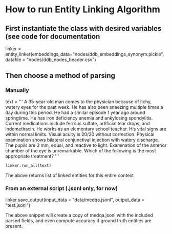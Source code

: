 # How to run Entity Linking Algorithm

## First instantiate the class with desired variables (see code for documentation
linker = entity_linker(embeddings_data="nodes/ddb_embeddings_synonym.pickle",
                 datafile = "nodes/ddb_nodes_header.csv")
                 
## Then choose a method of parsing

### Manually

text = 
'''
A 35-year-old man comes to the physician because of itchy, 
watery eyes for the past week. He has also been sneezing multiple times a 
day during this period. He had a similar episode 1 year ago around springtime. 
He has iron deficiency anemia and ankylosing spondylitis. Current medications 
include ferrous sulfate, artificial tear drops, and indomethacin. He works as 
an elementary school teacher. His vital signs are within normal limits. Visual 
acuity is 20/20 without correction. Physical examination shows bilateral conjunctival 
injection with watery discharge. The pupils are 3 mm, equal, and reactive to light. 
Examination of the anterior chamber of the eye is unremarkable. Which of the following 
is the most appropriate treatment?
'''

```python
linker.run_all(text) 
```

The above returns list of linked entities for this entire context

### From an external script (.jsonl only, for now)
linker.save_output(input_data = "data/medqa.jsonl", output_data = "test.jsonl")

The above snippet will create a copy of medqa.jsonl with the included parsed fields,
and even compute accuracy if ground truth entities are present.
                 
                 
